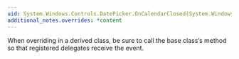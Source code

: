 ```yaml
---
uid: System.Windows.Controls.DatePicker.OnCalendarClosed(System.Windows.RoutedEventArgs)
additional_notes.overrides: *content
---
```


<p>When overriding <xref href="System.Windows.Controls.DatePicker.OnCalendarClosed(System.Windows.RoutedEventArgs)"></xref> in a derived class, be sure to call the base class’s <xref href="System.Windows.Controls.DatePicker.OnCalendarClosed(System.Windows.RoutedEventArgs)"></xref> method so that registered delegates receive the event.</p>


